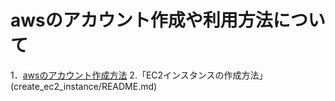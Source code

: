 # awsのアカウント作成や利用方法について
1．[awsのアカウント作成方法](create%20account/README.md)
2.「EC2インスタンスの作成方法」(create_ec2_instance/README.md)
